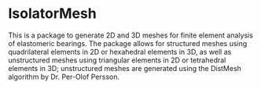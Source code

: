 # IsolatorMesh 

This is a package to generate 2D and 3D meshes for finite element analysis of elastomeric bearings. The package allows for structured meshes using quadrilateral elements in 2D or hexahedral elements in 3D, as well as unstructured meshes using triangular elements in 2D or tetrahedral elements in 3D; unstructured meshes are generated using the DistMesh algorithm by Dr. Per-Olof Persson.
